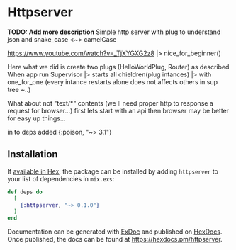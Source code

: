 # Httpserver

**TODO: Add more description**
 Simple http server with plug to understand json and snake_case <~> camelCase 
 
 https://www.youtube.com/watch?v=_TjXYGXG2z8 |> nice_for_beginner()

Here what we did is create two plugs (HelloWorldPlug, Router) as described
When app run Supervisor 
     |> starts all chieldren(plug intances) 
     |> with one_for_one (every intance restarts alone does not affects others in sup tree ~..)


What about not "text/*" contents (we ll need proper http to response a request for browser...)
first lets start with an api then browser may be better for easy up things...

in to deps added {:poison, "~> 3.1"} 




## Installation

If [available in Hex](https://hex.pm/docs/publish), the package can be installed
by adding `httpserver` to your list of dependencies in `mix.exs`:

```elixir
def deps do
  [
    {:httpserver, "~> 0.1.0"}
  ]
end
```

Documentation can be generated with [ExDoc](https://github.com/elixir-lang/ex_doc)
and published on [HexDocs](https://hexdocs.pm). Once published, the docs can
be found at <https://hexdocs.pm/httpserver>.

